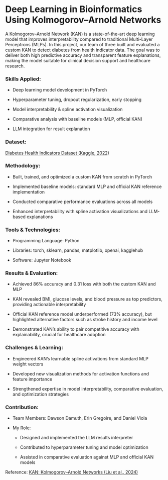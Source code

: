 # Deep Learning in Bioinformatics Using Kolmogorov–Arnold Networks

A Kolmogorov–Arnold Network (KAN) is a state-of-the-art deep learning model that improves interpretability compared to traditional Multi-Layer Perceptrons (MLPs). In this project, our team of three built and evaluated a custom KAN to detect diabetes from health indicator data. The goal was to deliver both high predictive accuracy and transparent feature explanations, making the model suitable for clinical decision support and healthcare research.

### Skills Applied:

- Deep learning model development in PyTorch

- Hyperparameter tuning, dropout regularization, early stopping

- Model interpretability & spline activation visualization

- Comparative analysis with baseline models (MLP, official KAN)

- LLM integration for result explanation

### Dataset:
[Diabetes Health Indicators Dataset (Kaggle, 2022)](https://www.kaggle.com/datasets/alexteboul/diabetes-health-indicators-dataset)

### Methodology:

- Built, trained, and optimized a custom KAN from scratch in PyTorch

- Implemented baseline models: standard MLP and official KAN reference implementation

- Conducted comparative performance evaluations across all models

- Enhanced interpretability with spline activation visualizations and LLM-based explanations

### Tools & Technologies:

- Programming Language: Python

- Libraries: torch, sklearn, pandas, matplotlib, openai, kagglehub

- Software: Jupyter Notebook
 
### Results & Evaluation:

- Achieved 86% accuracy and 0.31 loss with both the custom KAN and MLP

- KAN revealed BMI, glucose levels, and blood pressure as top predictors, providing actionable interpretability

- Official KAN reference model underperformed (73% accuracy), but highlighted alternative factors such as stroke history and income level

- Demonstrated KAN’s ability to pair competitive accuracy with explainability, crucial for healthcare adoption

### Challenges & Learning:

- Engineered KAN’s learnable spline activations from standard MLP weight vectors

- Developed new visualization methods for activation functions and feature importance

- Strengthened expertise in model interpretability, comparative evaluation, and optimization strategies

### Contribution:

- Team Members: Dawson Damuth, Erin Gregoire, and Daniel Viola

- My Role:

  - Designed and implemented the LLM results interpreter

  - Contributed to hyperparameter tuning and model optimization

  - Assisted in comparative evaluation against MLP and official KAN models
 
 

Reference: [KAN: Kolmogorov–Arnold Networks (Liu et al., 2024)](https://arxiv.org/abs/2404.19756)
 
